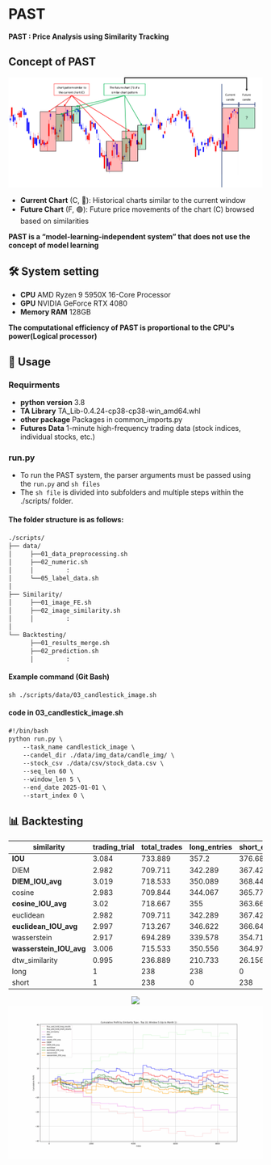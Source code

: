 # PAST
**PAST : Price Analysis using Similarity Tracking**

## Concept of PAST
![Framework](./assets/concept_fig.png)
- **Current Chart** (C, 🔴): Historical charts similar to the current window
- **Future Chart** (F, 🟢): Future price movements of the chart (C) browsed based on similarities

**PAST is a “model-learning-independent system” that does not use the concept of model learning**

## 🛠 System setting
- **CPU** AMD Ryzen 9 5950X 16-Core Processor
- **GPU** NVIDIA GeForce RTX 4080
- **Memory RAM** 128GB

**The computational efficiency of PAST is proportional to the CPU's power(Logical processor)**

## 📑 Usage
### Requirments
- **python version** 3.8 
- **TA Library** TA_Lib-0.4.24-cp38-cp38-win_amd64.whl
- **other package** Packages in common_imports.py
- **Futures Data** 1-minute high-frequency trading data (stock indices, individual stocks, etc.)

### run.py
- To run the PAST system, the parser arguments must be passed using the `run.py` and `sh files`
- The `sh file` is divided into subfolders and multiple steps within the ./scripts/ folder.

#### The folder structure is as follows:
```
./scripts/
├── data/
│     ├──01_data_preprocessing.sh
│     ├──02_numeric.sh
│     │         :
│     └──05_label_data.sh
│
├── Similarity/
│     ├──01_image_FE.sh
│     ├──02_image_similarity.sh
│     │         :
│
└── Backtesting/
      ├──01_results_merge.sh
      ├──02_prediction.sh
      │         :
```
#### Example command (Git Bash)
```
sh ./scripts/data/03_candlestick_image.sh
```
#### code in 03_candlestick_image.sh
```
#!/bin/bash
python run.py \
    --task_name candlestick_image \
    --candel_dir ./data/img_data/candle_img/ \
    --stock_csv ./data/csv/stock_data.csv \
    --seq_len 60 \
    --window_len 5 \
    --end_date 2025-01-01 \
    --start_index 0 \
```

## 📊 Backtesting
| **similarity**          | **trading_trial** | **total_trades** | **long_entries** | **short_entries** | **total_win_rate** | **long_win_rate** | **short_win_rate** | **total_payoff_ratio** | **total_profit_factor** | **long_payoff_ratio** | **long_profit_factor** | **short_payoff_ratio** | **short_profit_factor** | **final_cumulative_profit** | **final_cumulative_return** | **max_realized_profit** | **max_realized_return** | **final_portfolio_return** | **max_portfolio_return** | **MaxDrawdown** | **MaxDrawdown_rate** |
|-------------------------|-------------------|------------------|------------------|-------------------|--------------------|-------------------|--------------------|-----------------------|------------------------|---------------------|-----------------------|---------------------|-----------------------|--------------------------|---------------------------|------------------------|---------------------|----------------------------|--------------------------|-----------------|--------------------|
| **IOU**                 | 3.084             | 733.889          | 357.2            | 376.689           | 44.369             | 43.457            | 45.235             | 1.273                 | 1.06                   | 1.218               | 0.948                 | 1.326               | 1.177                 | 17.037                   | 5.281                     | 5.824                  | 1.704               | 339.578                   | 5.281                    | 9.332           | -4.256           |
| DIEM                    | 2.982             | 709.711          | 342.289          | 367.422           | 43.858             | 42.857            | 44.78              | 1.232                 | 1.007                  | 1.186               | 0.913                 | 1.276               | 1.102                 | 1.306                    | 0.404                     | 6.087                  | 1.757               | 323.83                    | 0.404                    | 6.345           | -5.815           |
| **DIEM_IOU_avg**        | 3.019             | 718.533          | 350.089          | 368.444           | 44.439             | 44.373            | 44.493             | 1.254                 | 1.052                  | 1.166               | 0.965                 | 1.339               | 1.137                 | 14.336                   | 4.446                     | 6.146                  | 1.781               | 336.722                   | 4.446                    | 7.673           | -4.71            |
| cosine                  | 2.983             | 709.844          | 344.067          | 365.778           | 43.941             | 42.948            | 44.863             | 1.233                 | 1.009                  | 1.178               | 0.903                 | 1.284               | 1.119                 | 1.746                    | 0.541                     | 5.964                  | 1.727               | 324.267                   | 0.541                    | 6.275           | -6.206           |
| **cosine_IOU_avg**      | 3.02              | 718.667          | 355              | 363.667           | 44.145             | 43.981            | 44.306             | 1.256                 | 1.037                  | 1.159               | 0.938                 | 1.352               | 1.139                 | 10.224                   | 3.17                      | 6.306                  | 1.831               | 332.691                   | 3.17                     | 7.353           | -4.911           |
| euclidean               | 2.982             | 709.711          | 342.289          | 367.422           | 43.858             | 42.857            | 44.78              | 1.232                 | 1.007                  | 1.186               | 0.913                 | 1.276               | 1.102                 | 1.306                    | 0.404                     | 6.087                  | 1.757               | 323.83                    | 0.404                    | 6.345           | -5.815           |
| **euclidean_IOU_avg**   | 2.997             | 713.267          | 346.622          | 366.644           | 44.249             | 43.624            | 44.825             | 1.28                  | 1.061                  | 1.214               | 0.976                 | 1.343               | 1.145                 | 17.219                   | 5.341                     | 6.188                  | 1.788               | 339.624                   | 5.341                    | 8.107           | -4.677           |
| wasserstein             | 2.917             | 694.289          | 339.578          | 354.711           | 43.633             | 42.229            | 44.975             | 1.247                 | 1.009                  | 1.208               | 0.915                 | 1.283               | 1.108                 | 1.284                    | 0.398                     | 6.022                  | 1.76                | 323.788                   | 0.398                    | 6.785           | -7.07            |
| **wasserstein_IOU_avg** | 3.006             | 715.533          | 350.556          | 364.978           | 43.692             | 43.332            | 44.046             | 1.277                 | 1.035                  | 1.221               | 0.944                 | 1.331               | 1.13                  | 9.508                    | 2.949                     | 6.269                  | 1.829               | 331.992                   | 2.949                    | 7.937           | -4.71            |
| dtw_similarity          | 0.995             | 236.889          | 210.733          | 26.156            | 48.834             | 48.563            | 31.844             | 0.864                 | 0.845                  | 0.859               | 0.82                  | 0.568               | 0.684                 | -29.532                  | -9.165                    | 5.217                  | 1.584               | 292.67                    | -9.165                   | 0               | -11.151          |
| long                    | 1                 | 238              | 238              | 0                 | 45.378             | 45.378            | 0                  | 0.9                   | 0.76                   | 0.9                 | 0.76                  | 0                   | 0                     | -77.4                    | -24.241                 | 11.1                 | 3.284               | 241.9                     | -24.241                | 0               | -26.675          |
| short                   | 1                 | 238              | 0                | 238               | 53.782             | 0                 | 53.782             | 1.111                 | 1.316                  | 0                   | 0                     | 1.111               | 1.316                 | 77.4                    | 24.241                 | 10.65                | 3.062               | 396.7                     | 24.241                | 26.675          | -3.284           |


<div align="center">
    <img src="./assets/final_output.gif" />
    <br>
    <img src="./assets/cum_result_sample.gif" />
</div>
